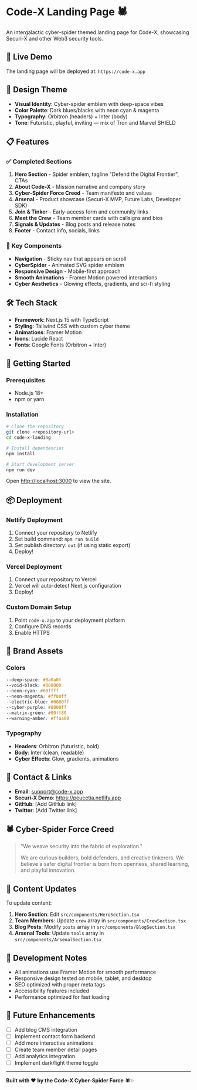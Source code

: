 # Code-X Landing Page 🕷️

An intergalactic cyber-spider themed landing page for Code-X, showcasing Securi-X and other Web3 security tools.

## 🚀 Live Demo

The landing page will be deployed at: `https://code-x.app`

## 🎨 Design Theme

- **Visual Identity**: Cyber-spider emblem with deep-space vibes
- **Color Palette**: Dark blues/blacks with neon cyan & magenta
- **Typography**: Orbitron (headers) + Inter (body)
- **Tone**: Futuristic, playful, inviting — mix of Tron and Marvel SHIELD

## 📋 Features

### ✅ Completed Sections

1. **Hero Section** - Spider emblem, tagline "Defend the Digital Frontier", CTAs
2. **About Code-X** - Mission narrative and company story
3. **Cyber-Spider Force Creed** - Team manifesto and values
4. **Arsenal** - Product showcase (Securi-X MVP, Future Labs, Developer SDK)
5. **Join & Tinker** - Early-access form and community links
6. **Meet the Crew** - Team member cards with callsigns and bios
7. **Signals & Updates** - Blog posts and release notes
8. **Footer** - Contact info, socials, links

### 🎯 Key Components

- **Navigation** - Sticky nav that appears on scroll
- **CyberSpider** - Animated SVG spider emblem
- **Responsive Design** - Mobile-first approach
- **Smooth Animations** - Framer Motion powered interactions
- **Cyber Aesthetics** - Glowing effects, gradients, and sci-fi styling

## 🛠️ Tech Stack

- **Framework**: Next.js 15 with TypeScript
- **Styling**: Tailwind CSS with custom cyber theme
- **Animations**: Framer Motion
- **Icons**: Lucide React
- **Fonts**: Google Fonts (Orbitron + Inter)

## 🚀 Getting Started

### Prerequisites

- Node.js 18+ 
- npm or yarn

### Installation

```bash
# Clone the repository
git clone <repository-url>
cd code-x-landing

# Install dependencies
npm install

# Start development server
npm run dev
```

Open [http://localhost:3000](http://localhost:3000) to view the site.

## 📦 Deployment

### Netlify Deployment

1. Connect your repository to Netlify
2. Set build command: `npm run build`
3. Set publish directory: `out` (if using static export)
4. Deploy!

### Vercel Deployment

1. Connect your repository to Vercel
2. Vercel will auto-detect Next.js configuration
3. Deploy!

### Custom Domain Setup

1. Point `code-x.app` to your deployment platform
2. Configure DNS records
3. Enable HTTPS

## 🎨 Brand Assets

### Colors

```css
--deep-space: #0a0a0f
--void-black: #000000
--neon-cyan: #00ffff
--neon-magenta: #ff00ff
--electric-blue: #0080ff
--cyber-purple: #8000ff
--matrix-green: #00ff80
--warning-amber: #ffaa00
```

### Typography

- **Headers**: Orbitron (futuristic, bold)
- **Body**: Inter (clean, readable)
- **Cyber Effects**: Glow, gradients, animations

## 📧 Contact & Links

- **Email**: support@code-x.app
- **Securi-X Demo**: https://peucetia.netlify.app
- **GitHub**: [Add GitHub link]
- **Twitter**: [Add Twitter link]

## 🕷️ Cyber-Spider Force Creed

> "We weave security into the fabric of exploration."
> 
> We are curious builders, bold defenders, and creative tinkerers.
> We believe a safer digital frontier is born from openness, shared learning, and playful innovation.

## 📝 Content Updates

To update content:

1. **Hero Section**: Edit `src/components/HeroSection.tsx`
2. **Team Members**: Update `crew` array in `src/components/CrewSection.tsx`
3. **Blog Posts**: Modify `posts` array in `src/components/BlogSection.tsx`
4. **Arsenal Tools**: Update `tools` array in `src/components/ArsenalSection.tsx`

## 🔧 Development Notes

- All animations use Framer Motion for smooth performance
- Responsive design tested on mobile, tablet, and desktop
- SEO optimized with proper meta tags
- Accessibility features included
- Performance optimized for fast loading

## 🎯 Future Enhancements

- [ ] Add blog CMS integration
- [ ] Implement contact form backend
- [ ] Add more interactive animations
- [ ] Create team member detail pages
- [ ] Add analytics integration
- [ ] Implement dark/light theme toggle

---

**Built with ❤️ by the Code-X Cyber-Spider Force** 🕷️✨